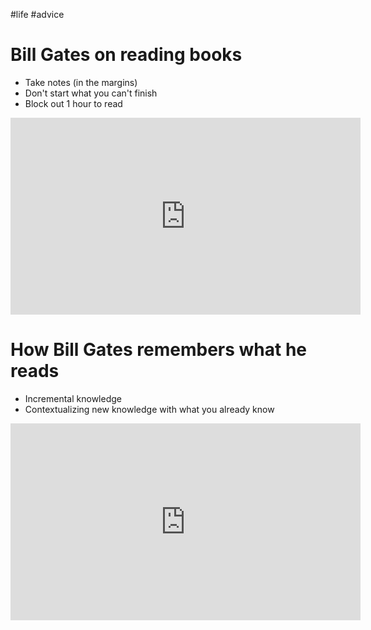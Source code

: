 #life #advice

# Bill Gates on reading books
- Take notes (in the margins)
- Don't start what you can't finish
- Block out 1 hour to read
<iframe width="560" height="315" src="https://www.youtube.com/embed/eTFy8RnUkoU" title="YouTube video player" frameborder="0" allow="accelerometer; autoplay; clipboard-write; encrypted-media; gyroscope; picture-in-picture" allowfullscreen></iframe>

# How Bill Gates remembers what he reads
- Incremental knowledge
- Contextualizing new knowledge with what you already know
<iframe width="560" height="315" src="https://www.youtube.com/embed/8xwh88cI_d8" title="YouTube video player" frameborder="0" allow="accelerometer; autoplay; clipboard-write; encrypted-media; gyroscope; picture-in-picture" allowfullscreen></iframe>